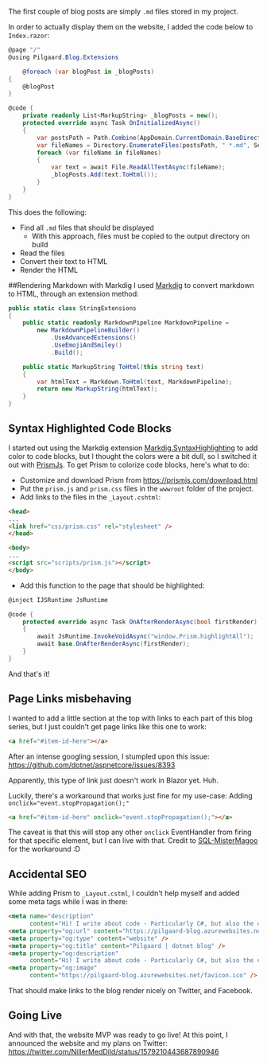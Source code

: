 ﻿The first couple of blog posts are simply <code>.md</code> files stored in my project.

In order to actually display them on the website, I added the code below to <code>Index.razor</code>:

```csharp
@page "/"
@using Pilgaard.Blog.Extensions

    @foreach (var blogPost in _blogPosts)
{
    @blogPost
}

@code {
    private readonly List<MarkupString> _blogPosts = new();
    protected override async Task OnInitializedAsync()
    {
        var postsPath = Path.Combine(AppDomain.CurrentDomain.BaseDirectory, "Posts");
        var fileNames = Directory.EnumerateFiles(postsPath, " *.md", SearchOption.TopDirectoryOnly);
        foreach (var fileName in fileNames)
        {
            var text = await File.ReadAllTextAsync(fileName);
            _blogPosts.Add(text.ToHtml());
        }
    }
}
```

This does the following:
<ul>
    <li>
        Find all <code>.md</code> files that should be displayed
        <ul>
            <li>With this approach, files must be copied to the output directory on build</li>
        </ul>
    </li>
    <li>Read the files</li>
    <li>Convert their text to HTML</li>
    <li>Render the HTML</li>
</ul>
##Rendering Markdown with Markdig
I used <a href="https://github.com/xoofx/markdig">Markdig</a> to convert markdown to HTML, through an extension method:


```csharp
public static class StringExtensions
{
    public static readonly MarkdownPipeline MarkdownPipeline =
        new MarkdownPipelineBuilder()
            .UseAdvancedExtensions()
            .UseEmojiAndSmiley()
            .Build();

    public static MarkupString ToHtml(this string text)
    {
        var htmlText = Markdown.ToHtml(text, MarkdownPipeline);
        return new MarkupString(htmlText);
    }
}
```


## Syntax Highlighted Code Blocks
I started out using the Markdig extension <a href="https://github.com/arthurrump/MarkdigExtensions">Markdig.SyntaxHighlighting</a> to add color to code blocks, but I thought the colors were a bit dull, so I switched it out with <a href="https://prismjs.com/">PrismJs</a>.
To get Prism to colorize code blocks, here's what to do:
<ul>
    <li>Customize and download Prism from <a href="https://prismjs.com/download.html">https://prismjs.com/download.html</a></li>
    <li>Put the <code>prism.js</code> and <code>prism.css</code> files in the <code>wwwroot</code> folder of the project.</li>
    <li>Add links to the files in the <code>_Layout.cshtml</code>:</li>
</ul>

```html
<head>
...
<link href="css/prism.css" rel="stylesheet" />
</head>

<body>
...
<script src="scripts/prism.js"></script>
</body>
```
    
<ul>
    <li>Add this function to the page that should be highlighted:</li>
</ul>

```csharp
@inject IJSRuntime JsRuntime

@code {
    protected override async Task OnAfterRenderAsync(bool firstRender)
    {
        await JsRuntime.InvokeVoidAsync("window.Prism.highlightAll");
        await base.OnAfterRenderAsync(firstRender);
    }
}
```


And that's it!

## Page Links misbehaving
I wanted to add a little section at the top with links to each part of this blog series, but I just couldn't get page links like this one to work:


```html
<a href="#item-id-here"></a>
```


After an intense googling session, I stumpled upon this issue:
<a href="https://github.com/dotnet/aspnetcore/issues/8393">https://github.com/dotnet/aspnetcore/issues/8393</a>

Apparently, this type of link just doesn't work in Blazor yet. Huh.

Luckily, there's a workaround that works just fine for my use-case:
Adding <code>onclick="event.stopPropagation();"</code>


```html
<a href="#item-id-here" onclick="event.stopPropagation();"></a>
```

The caveat is that this will stop any other <code>onclick</code> EventHandler from firing for that specific element, but I can live with that.
Credit to <a href="https://github.com/dotnet/aspnetcore/issues/8393#issuecomment-526545768">SQL-MisterMagoo</a> for the workaround :D

## Accidental SEO
While adding Prism to <code>_Layout.cstml</code>, I couldn't help myself and added some meta tags while I was in there:


```html
<meta name="description"
      content="Hi! I write about code - Particularly C#, but also the occasional PowerShell and JavaScript." />
<meta property="og:url" content="https://pilgaard-blog.azurewebsites.net/" />
<meta property="og:type" content="website" />
<meta property="og:title" content="Pilgaard | dotnet blog" />
<meta property="og:description"
      content="Hi! I write about code - Particularly C#, but also the occasional PowerShell and JavaScript." />
<meta property="og:image"
      content="https://pilgaard-blog.azurewebsites.net/favicon.ico" />
```

That should make links to the blog render nicely on Twitter, and Facebook.

## Going Live
And with that, the website MVP was ready to go live! At this point, I announced the website and my plans on Twitter: <a href="https://twitter.com/NillerMedDild/status/1579210443687890946">https://twitter.com/NillerMedDild/status/1579210443687890946</a>
